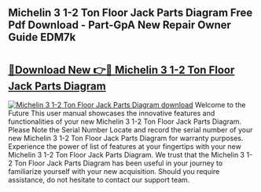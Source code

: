 ## Michelin 3 1-2 Ton Floor Jack Parts Diagram Free Pdf Download - Part-GpA New Repair Owner Guide EDM7k

# <h2><a href="http://dfpwsf.blite.top/?on=Michelin+3+1-2+Ton+Floor+Jack+Parts+Diagram">🔗Download New 👉🔴 Michelin 3 1-2 Ton Floor Jack Parts Diagram</a></h2>

[![Michelin 3 1-2 Ton Floor Jack Parts Diagram download](https://i.imgur.com/lujVjoI.png)](http://dfpwsf.blite.top/?on=Michelin+3+1-2+Ton+Floor+Jack+Parts+Diagram)
Welcome to the Future This user manual showcases the innovative features and functionalities of your new Michelin 3 1-2 Ton Floor Jack Parts Diagram. Please Note the Serial Number Locate and record the serial number of your new Michelin 3 1-2 Ton Floor Jack Parts Diagram for warranty purposes. Experience the power of list of features at your fingertips with your new Michelin 3 1-2 Ton Floor Jack Parts Diagram. We trust that the Michelin 3 1-2 Ton Floor Jack Parts Diagram has been useful in your journey to familiarize yourself with your new acquisition. Should you require assistance, do not hesitate to contact our support team.
